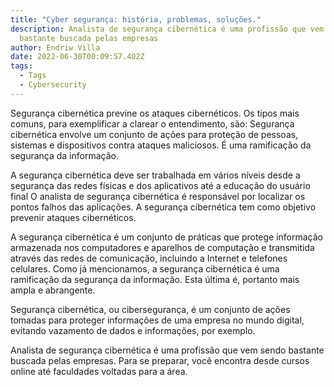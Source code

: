```yaml
---
title: "Cyber ​​segurança: história, problemas, soluções."
description: Analista de segurança cibernética é uma profissão que vem sendo
  bastante buscada pelas empresas
author: Endriw Villa
date: 2022-06-30T00:09:57.402Z
tags:
  - Tags
  - Cybersecurity
---
```

     

Segurança cibernética previne os ataques cibernéticos. Os tipos mais comuns, para exemplificar a clarear o entendimento, são: Segurança cibernética envolve um conjunto de ações para proteção de pessoas, sistemas e dispositivos contra ataques maliciosos. É uma ramificação da segurança da informação.

A segurança cibernética deve ser trabalhada em vários níveis desde a segurança das redes físicas e dos aplicativos até a educação do usuário final O analista de segurança cibernética é responsável por localizar os pontos falhos das aplicações. A segurança cibernética tem como objetivo prevenir ataques cibernéticos.

A segurança cibernética é um conjunto de práticas que protege informação armazenada nos computadores e aparelhos de computação e transmitida através das redes de comunicação, incluindo a Internet e telefones celulares. Como já mencionamos, a segurança cibernética é uma ramificação da segurança da informação. Esta última é, portanto mais ampla e abrangente.

Segurança cibernética, ou cibersegurança, é um conjunto de ações tomadas para proteger informações de uma empresa no mundo digital, evitando vazamento de dados e informações, por exemplo.

Analista de segurança cibernética é uma profissão que vem sendo bastante buscada pelas empresas. Para se preparar, você encontra desde cursos online até faculdades voltadas para a área.